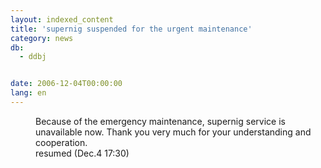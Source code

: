 ```yaml
---
layout: indexed_content
title: 'supernig suspended for the urgent maintenance'
category: news
db:
  - ddbj


date: 2006-12-04T00:00:00
lang: en
---
```


<dd>Because of the emergency maintenance, supernig service is unavailable now. Thank you very much for your understanding and cooperation.
<dd><span class="icon_d-triangle">resumed (Dec.4 17:30)</span></dd>
</dd>
